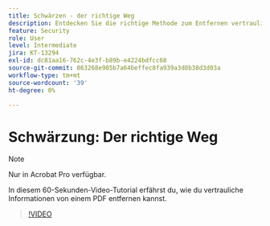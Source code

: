```yaml
---
title: Schwärzen - der richtige Weg
description: Entdecken Sie die richtige Methode zum Entfernen vertraulicher Informationen von einem PDF
feature: Security
role: User
level: Intermediate
jira: KT-13294
exl-id: dc81aa16-762c-4e3f-b89b-e4224bdfcc68
source-git-commit: 063268e985b7a64beffec8fa939a3d8b38d3d03a
workflow-type: tm+mt
source-wordcount: '39'
ht-degree: 0%

---
```


# Schwärzung: Der richtige Weg

>[!NOTE]
>
>Nur in Acrobat Pro verfügbar.

In diesem 60-Sekunden-Video-Tutorial erfährst du, wie du vertrauliche Informationen von einem PDF entfernen kannst.

>[!VIDEO](https://video.tv.adobe.com/v/3436921?quality=12&learn=on&hidetitle=true&captions=ger)
